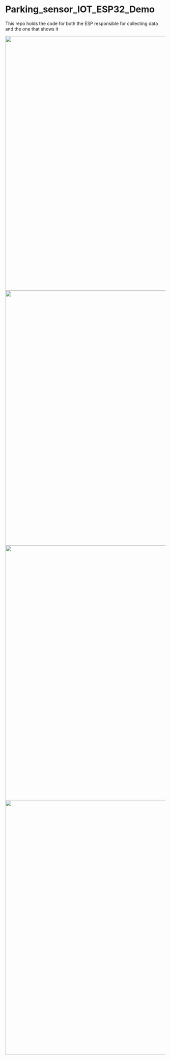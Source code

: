 # Parking_sensor_IOT_ESP32_Demo
This repo holds the code for both the ESP responsible for collecting data and the one that shows it

<img src="IMG/IMG_9169.HEIC" width="800"/>
<img src="IMG/IMG_9171.HEIC" width="800"/>
<img src="IMG/IMG_9172.HEIC" width="800"/>
<img src="IMG/IMG_9173.HEIC" width="800"/>